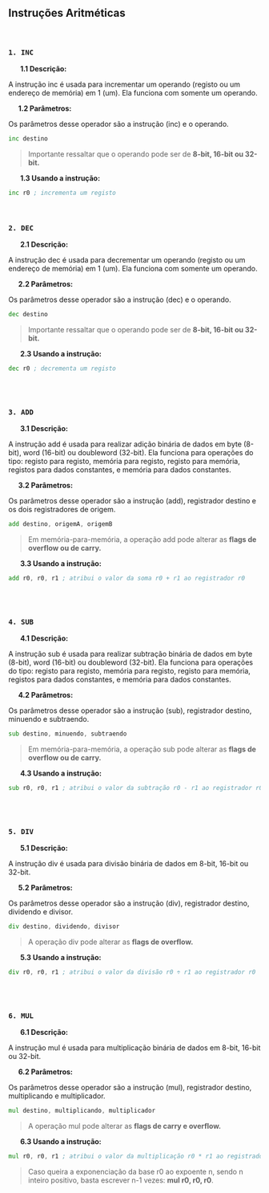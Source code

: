 ## Instruções Aritméticas

<br>

### **`1. INC`**

&nbsp; &nbsp; &nbsp; **1.1 Descrição:**

A instrução inc é usada para incrementar um operando (registo ou um endereço de memória) em 1 (um). Ela funciona com somente um operando.


&nbsp; &nbsp; &nbsp;**1.2 Parâmetros:**

Os parâmetros desse operador são a instrução (inc) e o operando.

```asm
inc destino
```
> Importante ressaltar que o operando pode ser de **8-bit, 16-bit ou 32-bit.**

&nbsp; &nbsp; &nbsp; **1.3 Usando a instrução:**

 ```asm
inc r0 ; incrementa um registo
```

<br> 

### **`2. DEC`**

&nbsp; &nbsp; &nbsp; **2.1 Descrição:**

A instrução dec é usada para decrementar um operando (registo ou um endereço de memória) em 1 (um). Ela funciona com somente um operando.

&nbsp; &nbsp; &nbsp;**2.2 Parâmetros:**

Os parâmetros desse operador são a instrução (dec) e o operando.

```asm
dec destino
```
> Importante ressaltar que o operando pode ser de **8-bit, 16-bit ou 32-bit.**

&nbsp; &nbsp; &nbsp; **2.3 Usando a instrução:**

 ```asm
dec r0 ; decrementa um registo
```

<br>

<br> 

### **`3. ADD`**

&nbsp; &nbsp; &nbsp; **3.1 Descrição:**

A instrução add é usada para realizar adição binária de dados em byte (8-bit), word (16-bit) ou doubleword (32-bit). Ela funciona para operações do tipo: registo para registo, memória para registo, registo para memória, registos para dados constantes, e memória para dados constantes.

&nbsp; &nbsp; &nbsp;**3.2 Parâmetros:**

Os parâmetros desse operador são a instrução (add), registrador destino e os dois registradores de origem.

```asm
add destino, origemA, origemB
```
> Em memória-para-memória, a operação add pode alterar as **flags de overflow ou de carry.**

&nbsp; &nbsp; &nbsp; **3.3 Usando a instrução:**

 ```asm
add r0, r0, r1 ; atribui o valor da soma r0 + r1 ao registrador r0
```

<br>

<br> 

### **`4. SUB`**

&nbsp; &nbsp; &nbsp; **4.1 Descrição:**

A instrução sub é usada para realizar subtração binária de dados em byte (8-bit), word (16-bit) ou doubleword (32-bit). Ela funciona para operações do tipo: registo para registo, memória para registo, registo para memória, registos para dados constantes, e memória para dados constantes.

&nbsp; &nbsp; &nbsp;**4.2 Parâmetros:**

Os parâmetros desse operador são a instrução (sub), registrador destino, minuendo e subtraendo.

```asm
sub destino, minuendo, subtraendo
```
> Em memória-para-memória, a operação sub pode alterar as **flags de overflow ou de carry.**

&nbsp; &nbsp; &nbsp; **4.3 Usando a instrução:**

 ```asm
sub r0, r0, r1 ; atribui o valor da subtração r0 - r1 ao registrador r0
```

<br>

<br> 

### **`5. DIV`**

&nbsp; &nbsp; &nbsp; **5.1 Descrição:**

A instrução div é usada para divisão binária de dados em 8-bit, 16-bit ou 32-bit.

&nbsp; &nbsp; &nbsp;**5.2 Parâmetros:**

Os parâmetros desse operador são a instrução (div), registrador destino, dividendo e divisor.

```asm
div destino, dividendo, divisor
```
> A operação div pode alterar as **flags de overflow.**

&nbsp; &nbsp; &nbsp; **5.3 Usando a instrução:**

 ```asm
div r0, r0, r1 ; atribui o valor da divisão r0 ÷ r1 ao registrador r0
```

<br>

<br> 

### **`6. MUL`**

&nbsp; &nbsp; &nbsp; **6.1 Descrição:**

A instrução mul é usada para multiplicação binária de dados em 8-bit, 16-bit ou 32-bit.

&nbsp; &nbsp; &nbsp;**6.2 Parâmetros:**

Os parâmetros desse operador são a instrução (mul), registrador destino, multiplicando e multiplicador.

```asm
mul destino, multiplicando, multiplicador
```
> A operação mul pode alterar as **flags de carry e overflow.**

&nbsp; &nbsp; &nbsp; **6.3 Usando a instrução:**

 ```asm
mul r0, r0, r1 ; atribui o valor da multiplicação r0 * r1 ao registrador r0
```
> Caso queira a exponenciação da base r0 ao expoente n, sendo n inteiro positivo, basta escrever n-1 vezes: **mul r0, r0, r0**.
<br>
